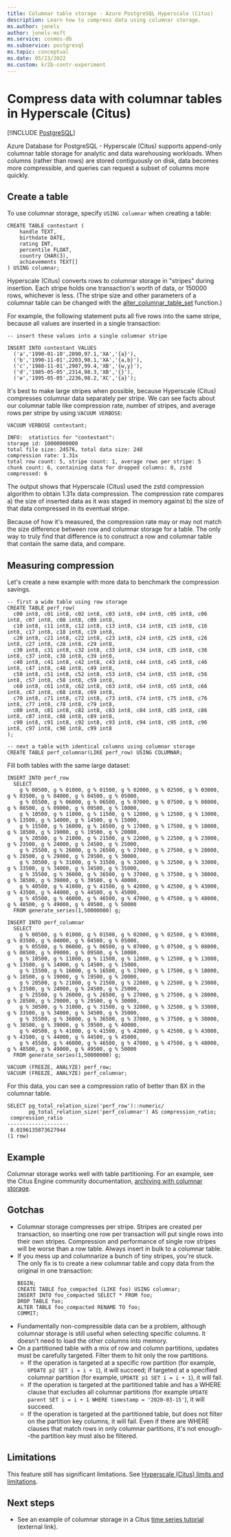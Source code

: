 ```yaml
---
title: Columnar table storage - Azure PostgreSQL Hyperscale (Citus)
description: Learn how to compress data using columnar storage.
ms.author: jonels
author: jonels-msft
ms.service: cosmos-db
ms.subservice: postgresql
ms.topic: conceptual
ms.date: 05/23/2022
ms.custom: kr2b-contr-experiment
---
```


# Compress data with columnar tables in Hyperscale (Citus)

[!INCLUDE [PostgreSQL](../includes/appliesto-postgresql.md)]

Azure Database for PostgreSQL - Hyperscale (Citus) supports append-only
columnar table storage for analytic and data warehousing workloads. When
columns (rather than rows) are stored contiguously on disk, data becomes more
compressible, and queries can request a subset of columns more quickly.

## Create a table

To use columnar storage, specify `USING columnar` when creating a table:

```postgresql
CREATE TABLE contestant (
    handle TEXT,
    birthdate DATE,
    rating INT,
    percentile FLOAT,
    country CHAR(3),
    achievements TEXT[]
) USING columnar;
```

Hyperscale (Citus) converts rows to columnar storage in "stripes" during
insertion. Each stripe holds one transaction's worth of data, or 150000 rows,
whichever is less.  (The stripe size and other parameters of a columnar table
can be changed with the
[alter_columnar_table_set](reference-functions.md#alter_columnar_table_set)
function.)

For example, the following statement puts all five rows into the same stripe,
because all values are inserted in a single transaction:

```postgresql
-- insert these values into a single columnar stripe

INSERT INTO contestant VALUES
  ('a','1990-01-10',2090,97.1,'XA','{a}'),
  ('b','1990-11-01',2203,98.1,'XA','{a,b}'),
  ('c','1988-11-01',2907,99.4,'XB','{w,y}'),
  ('d','1985-05-05',2314,98.3,'XB','{}'),
  ('e','1995-05-05',2236,98.2,'XC','{a}');
```

It's best to make large stripes when possible, because Hyperscale (Citus)
compresses columnar data separately per stripe. We can see facts about our
columnar table like compression rate, number of stripes, and average rows per
stripe by using `VACUUM VERBOSE`:

```postgresql
VACUUM VERBOSE contestant;
```
```
INFO:  statistics for "contestant":
storage id: 10000000000
total file size: 24576, total data size: 248
compression rate: 1.31x
total row count: 5, stripe count: 1, average rows per stripe: 5
chunk count: 6, containing data for dropped columns: 0, zstd compressed: 6
```

The output shows that Hyperscale (Citus) used the zstd compression algorithm to
obtain 1.31x data compression. The compression rate compares a) the size of
inserted data as it was staged in memory against b) the size of that data
compressed in its eventual stripe.

Because of how it's measured, the compression rate may or may not match the
size difference between row and columnar storage for a table. The only way
to truly find that difference is to construct a row and columnar table that
contain the same data, and compare.

## Measuring compression

Let's create a new example with more data to benchmark the compression savings.

```postgresql
-- first a wide table using row storage
CREATE TABLE perf_row(
  c00 int8, c01 int8, c02 int8, c03 int8, c04 int8, c05 int8, c06 int8, c07 int8, c08 int8, c09 int8,
  c10 int8, c11 int8, c12 int8, c13 int8, c14 int8, c15 int8, c16 int8, c17 int8, c18 int8, c19 int8,
  c20 int8, c21 int8, c22 int8, c23 int8, c24 int8, c25 int8, c26 int8, c27 int8, c28 int8, c29 int8,
  c30 int8, c31 int8, c32 int8, c33 int8, c34 int8, c35 int8, c36 int8, c37 int8, c38 int8, c39 int8,
  c40 int8, c41 int8, c42 int8, c43 int8, c44 int8, c45 int8, c46 int8, c47 int8, c48 int8, c49 int8,
  c50 int8, c51 int8, c52 int8, c53 int8, c54 int8, c55 int8, c56 int8, c57 int8, c58 int8, c59 int8,
  c60 int8, c61 int8, c62 int8, c63 int8, c64 int8, c65 int8, c66 int8, c67 int8, c68 int8, c69 int8,
  c70 int8, c71 int8, c72 int8, c73 int8, c74 int8, c75 int8, c76 int8, c77 int8, c78 int8, c79 int8,
  c80 int8, c81 int8, c82 int8, c83 int8, c84 int8, c85 int8, c86 int8, c87 int8, c88 int8, c89 int8,
  c90 int8, c91 int8, c92 int8, c93 int8, c94 int8, c95 int8, c96 int8, c97 int8, c98 int8, c99 int8
);

-- next a table with identical columns using columnar storage
CREATE TABLE perf_columnar(LIKE perf_row) USING COLUMNAR;
```

Fill both tables with the same large dataset:

```postgresql
INSERT INTO perf_row
  SELECT
    g % 00500, g % 01000, g % 01500, g % 02000, g % 02500, g % 03000, g % 03500, g % 04000, g % 04500, g % 05000,
    g % 05500, g % 06000, g % 06500, g % 07000, g % 07500, g % 08000, g % 08500, g % 09000, g % 09500, g % 10000,
    g % 10500, g % 11000, g % 11500, g % 12000, g % 12500, g % 13000, g % 13500, g % 14000, g % 14500, g % 15000,
    g % 15500, g % 16000, g % 16500, g % 17000, g % 17500, g % 18000, g % 18500, g % 19000, g % 19500, g % 20000,
    g % 20500, g % 21000, g % 21500, g % 22000, g % 22500, g % 23000, g % 23500, g % 24000, g % 24500, g % 25000,
    g % 25500, g % 26000, g % 26500, g % 27000, g % 27500, g % 28000, g % 28500, g % 29000, g % 29500, g % 30000,
    g % 30500, g % 31000, g % 31500, g % 32000, g % 32500, g % 33000, g % 33500, g % 34000, g % 34500, g % 35000,
    g % 35500, g % 36000, g % 36500, g % 37000, g % 37500, g % 38000, g % 38500, g % 39000, g % 39500, g % 40000,
    g % 40500, g % 41000, g % 41500, g % 42000, g % 42500, g % 43000, g % 43500, g % 44000, g % 44500, g % 45000,
    g % 45500, g % 46000, g % 46500, g % 47000, g % 47500, g % 48000, g % 48500, g % 49000, g % 49500, g % 50000
  FROM generate_series(1,50000000) g;

INSERT INTO perf_columnar
  SELECT
    g % 00500, g % 01000, g % 01500, g % 02000, g % 02500, g % 03000, g % 03500, g % 04000, g % 04500, g % 05000,
    g % 05500, g % 06000, g % 06500, g % 07000, g % 07500, g % 08000, g % 08500, g % 09000, g % 09500, g % 10000,
    g % 10500, g % 11000, g % 11500, g % 12000, g % 12500, g % 13000, g % 13500, g % 14000, g % 14500, g % 15000,
    g % 15500, g % 16000, g % 16500, g % 17000, g % 17500, g % 18000, g % 18500, g % 19000, g % 19500, g % 20000,
    g % 20500, g % 21000, g % 21500, g % 22000, g % 22500, g % 23000, g % 23500, g % 24000, g % 24500, g % 25000,
    g % 25500, g % 26000, g % 26500, g % 27000, g % 27500, g % 28000, g % 28500, g % 29000, g % 29500, g % 30000,
    g % 30500, g % 31000, g % 31500, g % 32000, g % 32500, g % 33000, g % 33500, g % 34000, g % 34500, g % 35000,
    g % 35500, g % 36000, g % 36500, g % 37000, g % 37500, g % 38000, g % 38500, g % 39000, g % 39500, g % 40000,
    g % 40500, g % 41000, g % 41500, g % 42000, g % 42500, g % 43000, g % 43500, g % 44000, g % 44500, g % 45000,
    g % 45500, g % 46000, g % 46500, g % 47000, g % 47500, g % 48000, g % 48500, g % 49000, g % 49500, g % 50000
  FROM generate_series(1,50000000) g;

VACUUM (FREEZE, ANALYZE) perf_row;
VACUUM (FREEZE, ANALYZE) perf_columnar;
```

For this data, you can see a compression ratio of better than 8X in the
columnar table.

```postgresql
SELECT pg_total_relation_size('perf_row')::numeric/
       pg_total_relation_size('perf_columnar') AS compression_ratio;
 compression_ratio
--------------------
 8.0196135873627944
(1 row)
```

## Example

Columnar storage works well with table partitioning. For an example, see the
Citus Engine community documentation, [archiving with columnar
storage](https://docs.citusdata.com/en/stable/use_cases/timeseries.html#archiving-with-columnar-storage).

## Gotchas

* Columnar storage compresses per stripe. Stripes are created per transaction,
  so inserting one row per transaction will put single rows into their own
  stripes. Compression and performance of single row stripes will be worse than
  a row table. Always insert in bulk to a columnar table.
* If you mess up and columnarize a bunch of tiny stripes, you're stuck.
  The only fix is to create a new columnar table and copy
  data from the original in one transaction:
  ```postgresql
  BEGIN;
  CREATE TABLE foo_compacted (LIKE foo) USING columnar;
  INSERT INTO foo_compacted SELECT * FROM foo;
  DROP TABLE foo;
  ALTER TABLE foo_compacted RENAME TO foo;
  COMMIT;
  ```
* Fundamentally non-compressible data can be a problem, although columnar
  storage is still useful when selecting specific columns. It doesn't need
  to load the other columns into memory.
* On a partitioned table with a mix of row and column partitions, updates must
  be carefully targeted. Filter them to hit only the row partitions.
   * If the operation is targeted at a specific row partition (for example,
     `UPDATE p2 SET i = i + 1`), it will succeed; if targeted at a specified columnar
     partition (for example, `UPDATE p1 SET i = i + 1`), it will fail.
   * If the operation is targeted at the partitioned table and has a WHERE
     clause that excludes all columnar partitions (for example
     `UPDATE parent SET i = i + 1 WHERE timestamp = '2020-03-15'`),
     it will succeed.
   * If the operation is targeted at the partitioned table, but does not
     filter on the partition key columns, it will fail. Even if there are
     WHERE clauses that match rows in only columnar partitions, it's not
     enough--the partition key must also be filtered.

## Limitations

This feature still has significant limitations. See [Hyperscale
(Citus) limits and limitations](reference-limits.md#columnar-storage).

## Next steps

* See an example of columnar storage in a Citus [time series
  tutorial](https://docs.citusdata.com/en/stable/use_cases/timeseries.html)
  (external link).
